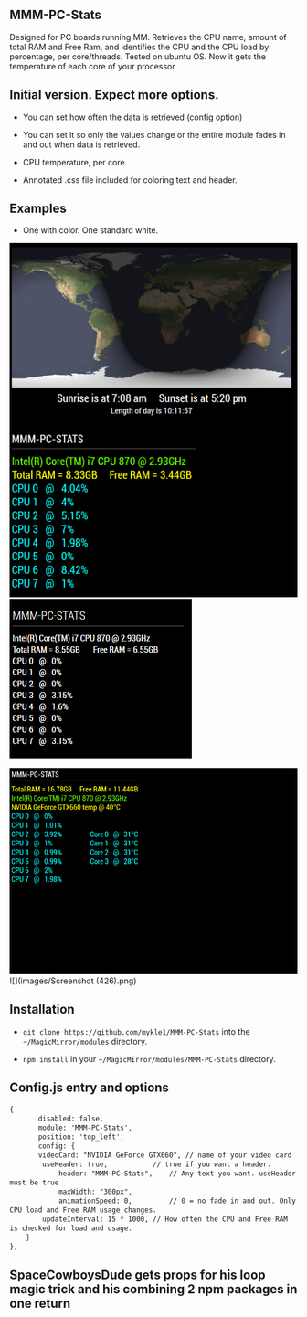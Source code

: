 ## MMM-PC-Stats

Designed for PC boards running MM. Retrieves the CPU name, amount of total RAM and Free Ram,
and identifies the CPU and the CPU load by percentage, per core/threads. Tested on ubuntu OS.
Now it gets the temperature of each core of your processor

## Initial version. Expect more options.

* You can set how often the data is retrieved (config option)

* You can set it so only the values change or the entire module fades in and out when data is retrieved.

* CPU temperature, per core.

* Annotated .css file included for coloring text and header.

## Examples

* One with color. One standard white.

![](images/2.PNG) ![](images/1.PNG)

![](images/3.png) ![](images/Screenshot (426).png)

## Installation

* `git clone https://github.com/mykle1/MMM-PC-Stats` into the `~/MagicMirror/modules` directory.

* `npm install` in your `~/MagicMirror/modules/MMM-PC-Stats` directory.


## Config.js entry and options

    {
           disabled: false,
           module: 'MMM-PC-Stats',
           position: 'top_left',
		   config: {
		   videoCard: "NVIDIA GeForce GTX660", // name of your video card
			useHeader: true,           // true if you want a header. 
        	   	header: "MMM-PC-Stats",    // Any text you want. useHeader must be true
        	   	maxWidth: "300px",
        	   	animationSpeed: 0,         // 0 = no fade in and out. Only CPU load and Free RAM usage changes.
			updateInterval: 15 * 1000, // How often the CPU and Free RAM is checked for load and usage.
		}
    },
	
## SpaceCowboysDude gets props for his loop magic trick and his combining 2 npm packages in one return
